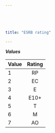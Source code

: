 ```yaml
---





title: "ESRB rating"

---
```


***Values***

| Value | Rating |
| ----- |:------:|
| 1     | RP |
| 2     | EC |
| 3     | E |
| 4     | E10+ |
| 5     | T |
| 6     | M |
| 7     | AO |
